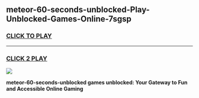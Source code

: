 
## meteor-60-seconds-unblocked-Play-Unblocked-Games-Online-7sgsp
<h3>
<a href="https://premium76.site?title=meteor-60-seconds-unblocked&ref=25A">CLICK TO PLAY</a></h3>
<hr>

<h3>
<a href="https://premium76.site?title=meteor-60-seconds-unblocked&ref=25A">CLICK 2 PLAY</a>
  
</h3>

<a href="https://premium76.site?title=meteor-60-seconds-unblocked&ref=25A"><img src="https://clearcache.store/games.png"></a>


**meteor-60-seconds-unblocked games unblocked: Your Gateway to Fun and Accessible Online Gaming**
